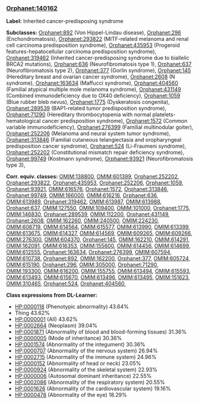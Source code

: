 
### [Orphanet:140162](http://www.orpha.net/ORDO/Orphanet_140162)
**Label:** Inherited cancer-predisposing syndrome

**Subclasses:** [Orphanet:892](http://www.orpha.net/ORDO/Orphanet_892) (Von Hippel-Lindau disease), [Orphanet:296](http://www.orpha.net/ORDO/Orphanet_296) (Enchondromatosis), [Orphanet:293822](http://www.orpha.net/ORDO/Orphanet_293822) (MITF-related melanoma and renal cell carcinoma predisposition syndrome), [Orphanet:435953](http://www.orpha.net/ORDO/Orphanet_435953) (Progeroid features-hepatocellular carcinoma predisposition syndrome), [Orphanet:319462](http://www.orpha.net/ORDO/Orphanet_319462) (Inherited cancer-predisposing syndrome due to biallelic BRCA2 mutations), [Orphanet:636](http://www.orpha.net/ORDO/Orphanet_636) (Neurofibromatosis type 1), [Orphanet:637](http://www.orpha.net/ORDO/Orphanet_637) (Neurofibromatosis type 2), [Orphanet:377](http://www.orpha.net/ORDO/Orphanet_377) (Gorlin syndrome), [Orphanet:145](http://www.orpha.net/ORDO/Orphanet_145) (Hereditary breast and ovarian cancer syndrome), [Orphanet:2608](http://www.orpha.net/ORDO/Orphanet_2608) (N syndrome), [Orphanet:163634](http://www.orpha.net/ORDO/Orphanet_163634) (Maffucci syndrome), [Orphanet:404560](http://www.orpha.net/ORDO/Orphanet_404560) (Familial atypical multiple mole melanoma syndrome), [Orphanet:431149](http://www.orpha.net/ORDO/Orphanet_431149) (Combined immunodeficiency due to OX40 deficiency), [Orphanet:1059](http://www.orpha.net/ORDO/Orphanet_1059) (Blue rubber bleb nevus), [Orphanet:1775](http://www.orpha.net/ORDO/Orphanet_1775) (Dyskeratosis congenita), [Orphanet:289539](http://www.orpha.net/ORDO/Orphanet_289539) (BAP1-related tumor predisposition syndrome), [Orphanet:71290](http://www.orpha.net/ORDO/Orphanet_71290) (Hereditary thrombocytopenia with normal platelets-hematological cancer predisposition syndrome), [Orphanet:1572](http://www.orpha.net/ORDO/Orphanet_1572) (Common variable immunodeficiency), [Orphanet:276399](http://www.orpha.net/ORDO/Orphanet_276399) (Familial multinodular goiter), [Orphanet:252206](http://www.orpha.net/ORDO/Orphanet_252206) (Melanoma and neural system tumor syndrome), [Orphanet:313846](http://www.orpha.net/ORDO/Orphanet_313846) (Familial cutaneous telangiectasia and oropharyngeal predisposition cancer syndrome), [Orphanet:524](http://www.orpha.net/ORDO/Orphanet_524) (Li-Fraumeni syndrome), [Orphanet:252202](http://www.orpha.net/ORDO/Orphanet_252202) (Constitutional mismatch repair deficiency syndrome), [Orphanet:99749](http://www.orpha.net/ORDO/Orphanet_99749) (Kostmann syndrome), [Orphanet:93921](http://www.orpha.net/ORDO/Orphanet_93921) (Neurofibromatosis type 3), 

**Corr. equiv. classes:** [OMIM:138800](http://purl.obolibrary.org/obo/OMIM_138800), [OMIM:601399](http://purl.obolibrary.org/obo/OMIM_601399), [Orphanet:252202](http://www.orpha.net/ORDO/Orphanet_252202), [Orphanet:293822](http://www.orpha.net/ORDO/Orphanet_293822), [Orphanet:435953](http://www.orpha.net/ORDO/Orphanet_435953), [Orphanet:252206](http://www.orpha.net/ORDO/Orphanet_252206), [Orphanet:1059](http://www.orpha.net/ORDO/Orphanet_1059), [Orphanet:93921](http://www.orpha.net/ORDO/Orphanet_93921), [OMIM:616576](http://purl.obolibrary.org/obo/OMIM_616576), [Orphanet:1572](http://www.orpha.net/ORDO/Orphanet_1572), [Orphanet:313846](http://www.orpha.net/ORDO/Orphanet_313846), [Orphanet:99749](http://www.orpha.net/ORDO/Orphanet_99749), [OMIM:166000](http://purl.obolibrary.org/obo/OMIM_166000), [OMIM:616216](http://purl.obolibrary.org/obo/OMIM_616216), [Orphanet:636](http://www.orpha.net/ORDO/Orphanet_636), [OMIM:613989](http://purl.obolibrary.org/obo/OMIM_613989), [Orphanet:319462](http://www.orpha.net/ORDO/Orphanet_319462), [OMIM:613987](http://purl.obolibrary.org/obo/OMIM_613987), [OMIM:613988](http://purl.obolibrary.org/obo/OMIM_613988), [Orphanet:637](http://www.orpha.net/ORDO/Orphanet_637), [OMIM:127550](http://purl.obolibrary.org/obo/OMIM_127550), [OMIM:109400](http://purl.obolibrary.org/obo/OMIM_109400), [OMIM:101000](http://purl.obolibrary.org/obo/OMIM_101000), [Orphanet:1775](http://www.orpha.net/ORDO/Orphanet_1775), [OMIM:146830](http://purl.obolibrary.org/obo/OMIM_146830), [Orphanet:289539](http://www.orpha.net/ORDO/Orphanet_289539), [OMIM:112200](http://purl.obolibrary.org/obo/OMIM_112200), [Orphanet:431149](http://www.orpha.net/ORDO/Orphanet_431149), [Orphanet:2608](http://www.orpha.net/ORDO/Orphanet_2608), [OMIM:162260](http://purl.obolibrary.org/obo/OMIM_162260), [OMIM:240500](http://purl.obolibrary.org/obo/OMIM_240500), [OMIM:224230](http://purl.obolibrary.org/obo/OMIM_224230), [OMIM:606719](http://purl.obolibrary.org/obo/OMIM_606719), [OMIM:614564](http://purl.obolibrary.org/obo/OMIM_614564), [OMIM:615577](http://purl.obolibrary.org/obo/OMIM_615577), [OMIM:613990](http://purl.obolibrary.org/obo/OMIM_613990), [OMIM:613399](http://purl.obolibrary.org/obo/OMIM_613399), [OMIM:613675](http://purl.obolibrary.org/obo/OMIM_613675), [OMIM:614327](http://purl.obolibrary.org/obo/OMIM_614327), [OMIM:614569](http://purl.obolibrary.org/obo/OMIM_614569), [OMIM:609265](http://purl.obolibrary.org/obo/OMIM_609265), [OMIM:609266](http://purl.obolibrary.org/obo/OMIM_609266), [OMIM:276300](http://purl.obolibrary.org/obo/OMIM_276300), [OMIM:604370](http://purl.obolibrary.org/obo/OMIM_604370), [Orphanet:145](http://www.orpha.net/ORDO/Orphanet_145), [OMIM:162210](http://purl.obolibrary.org/obo/OMIM_162210), [OMIM:614291](http://purl.obolibrary.org/obo/OMIM_614291), [OMIM:162091](http://purl.obolibrary.org/obo/OMIM_162091), [OMIM:616353](http://purl.obolibrary.org/obo/OMIM_616353), [OMIM:155600](http://purl.obolibrary.org/obo/OMIM_155600), [OMIM:614456](http://purl.obolibrary.org/obo/OMIM_614456), [OMIM:614699](http://purl.obolibrary.org/obo/OMIM_614699), [OMIM:612555](http://purl.obolibrary.org/obo/OMIM_612555), [Orphanet:163634](http://www.orpha.net/ORDO/Orphanet_163634), [Orphanet:276399](http://www.orpha.net/ORDO/Orphanet_276399), [OMIM:607594](http://purl.obolibrary.org/obo/OMIM_607594), [OMIM:610738](http://purl.obolibrary.org/obo/OMIM_610738), [Orphanet:892](http://www.orpha.net/ORDO/Orphanet_892), [OMIM:162200](http://purl.obolibrary.org/obo/OMIM_162200), [Orphanet:377](http://www.orpha.net/ORDO/Orphanet_377), [OMIM:605724](http://purl.obolibrary.org/obo/OMIM_605724), [OMIM:615190](http://purl.obolibrary.org/obo/OMIM_615190), [Orphanet:296](http://www.orpha.net/ORDO/Orphanet_296), [OMIM:305000](http://purl.obolibrary.org/obo/OMIM_305000), [Orphanet:71290](http://www.orpha.net/ORDO/Orphanet_71290), [OMIM:193300](http://purl.obolibrary.org/obo/OMIM_193300), [OMIM:616200](http://purl.obolibrary.org/obo/OMIM_616200), [OMIM:155755](http://purl.obolibrary.org/obo/OMIM_155755), [OMIM:613494](http://purl.obolibrary.org/obo/OMIM_613494), [OMIM:615593](http://purl.obolibrary.org/obo/OMIM_615593), [OMIM:613493](http://purl.obolibrary.org/obo/OMIM_613493), [OMIM:615670](http://purl.obolibrary.org/obo/OMIM_615670), [OMIM:613496](http://purl.obolibrary.org/obo/OMIM_613496), [OMIM:613495](http://purl.obolibrary.org/obo/OMIM_613495), [OMIM:151623](http://purl.obolibrary.org/obo/OMIM_151623), [OMIM:310465](http://purl.obolibrary.org/obo/OMIM_310465), [Orphanet:524](http://www.orpha.net/ORDO/Orphanet_524), [Orphanet:404560](http://www.orpha.net/ORDO/Orphanet_404560), 

**Class expressions from DL-Learner:**

- [HP:0000118](http://purl.obolibrary.org/obo/HP_0000118) (Phenotypic abnormality) 43.64%
- Thing 43.62%
- [HP:0000001](http://purl.obolibrary.org/obo/HP_0000001) (All) 43.62%
- [HP:0002664](http://purl.obolibrary.org/obo/HP_0002664) (Neoplasm) 39.04%
- [HP:0001871](http://purl.obolibrary.org/obo/HP_0001871) (Abnormality of blood and blood-forming tissues) 31.36%
- [HP:0000005](http://purl.obolibrary.org/obo/HP_0000005) (Mode of inheritance) 30.36%
- [HP:0001574](http://purl.obolibrary.org/obo/HP_0001574) (Abnormality of the integument) 30.36%
- [HP:0000707](http://purl.obolibrary.org/obo/HP_0000707) (Abnormality of the nervous system) 26.94%
- [HP:0002715](http://purl.obolibrary.org/obo/HP_0002715) (Abnormality of the immune system) 24.96%
- [HP:0000152](http://purl.obolibrary.org/obo/HP_0000152) (Abnormality of head or neck) 23.05%
- [HP:0000924](http://purl.obolibrary.org/obo/HP_0000924) (Abnormality of the skeletal system) 22.93%
- [HP:0000006](http://purl.obolibrary.org/obo/HP_0000006) (Autosomal dominant inheritance) 22.55%
- [HP:0002086](http://purl.obolibrary.org/obo/HP_0002086) (Abnormality of the respiratory system) 20.55%
- [HP:0001626](http://purl.obolibrary.org/obo/HP_0001626) (Abnormality of the cardiovascular system) 19.16%
- [HP:0000478](http://purl.obolibrary.org/obo/HP_0000478) (Abnormality of the eye) 18.29%


